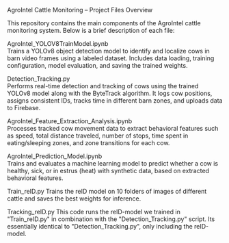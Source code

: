 AgroIntel Cattle Monitoring – Project Files Overview

This repository contains the main components of the AgroIntel cattle monitoring system. Below is a brief description of each file:

AgroIntel_YOLOV8TrainModel.ipynb  
Trains a YOLOv8 object detection model to identify and localize cows in barn video frames using a labeled dataset. Includes data loading, training configuration, model evaluation, and saving the trained weights.

Detection_Tracking.py  
Performs real-time detection and tracking of cows using the trained YOLOv8 model along with the ByteTrack algorithm. It logs cow positions, assigns consistent IDs, tracks time in different barn zones, and uploads data to Firebase.

AgroIntel_Feature_Extraction_Analysis.ipynb  
Processes tracked cow movement data to extract behavioral features such as speed, total distance traveled, number of stops, time spent in eating/sleeping zones, and zone transitions for each cow.

AgroIntel_Prediction_Model.ipynb  
Trains and evaluates a machine learning model to predict whether a cow is healthy, sick, or in estrus (heat) with synthetic data, based on extracted behavioral features.

Train_reID.py
Trains the reID model on 10 folders of images of different cattle and saves the best weights for inference.  

Tracking_reID.py
This code runs the reID-model we trained in "Train_reID.py" in combination with the "Detection_Tracking.py" script. Its essentially identical to "Detection_Tracking.py", only including the reID-model.
